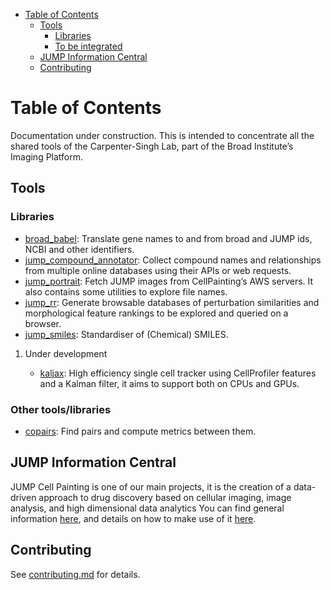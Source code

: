 - [Table of Contents](#Table%20of%20Contents)
  - [Tools](#Tools)
    - [Libraries](#Libraries)
    - [To be integrated](#To%20be%20integrated)
  - [JUMP Information Central](#JUMP%20Information%20Central)
  - [Contributing](#Contributing)



<a id="Table%20of%20Contents"></a>

# Table of Contents

Documentation under construction. This is intended to concentrate all the shared tools of the Carpenter-Singh Lab, part of the Broad Institute&rsquo;s Imaging Platform.


<a id="Tools"></a>

## Tools


<a id="Libraries"></a>

### Libraries

-   [broad\_babel](https://github.com/broadinstitute/monorepo/tree/main/libs/jump_babel): Translate gene names to and from broad and JUMP ids, NCBI and other identifiers.
-   [jump\_compound\_annotator](https://github.com/broadinstitute/monorepo/tree/main/libs/jump_compound_annotator): Collect compound names and relationships from multiple online databases using their APIs or web requests.
-   [jump\_portrait](https://github.com/broadinstitute/monorepo/tree/main/libs/jump_portrait): Fetch JUMP images from CellPainting&rsquo;s AWS servers. It also contains some utilities to explore file names.
-   [jump\_rr](https://github.com/broadinstitute/monorepo/tree/main/libs/jump_rr): Generate browsable databases of perturbation similarities and morphological feature rankings to be explored and queried on a browser.
-   [jump\_smiles](https://github.com/broadinstitute/monorepo/tree/swb/libs/smiles): Standardiser of (Chemical) SMILES.

1.  Under development

    -   [kaljax](https://github.com/broadinstitute/monorepo/tree/b9c5953f64a6f2d5da1f968ef748e5e122b804c0/libs/kaljax/README.md): High efficiency single cell tracker using CellProfiler features and a Kalman filter, it aims to support both on CPUs and GPUs.


<a id="To%20be%20integrated"></a>

### Other tools/libraries

-   [copairs](https://github.com/broadinstitute/2023_12_JUMP_data_only_vignettes/tree/master): Find pairs and compute metrics between them.


<a id="JUMP%20Information%20Central"></a>

## JUMP Information Central

JUMP Cell Painting is one of our main projects, it is the creation of a data-driven approach to drug discovery based on cellular imaging, image analysis, and high dimensional data analytics You can find general information [here](https://jump-cellpainting.broadinstitute.org/), and details on how to make use of it [here](https://broad.io/jump).


<a id="Contributing"></a>

## Contributing

See [contributing.md](./contributing.md) for details.
